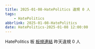 ```yaml
---
title: 2025-01-08-HatePolitics 違規 0 人
tags:
    - HatePolitics
abbrlink: 2025-01-08-HatePolitics
date: HatePolitics-2025-01-08 12:00:00
---
```

HatePolitics 板 [板規連結](https://www.ptt.cc/bbs/HatePolitics/M.1617115262.A.D60.html)
昨天違規 0 人
